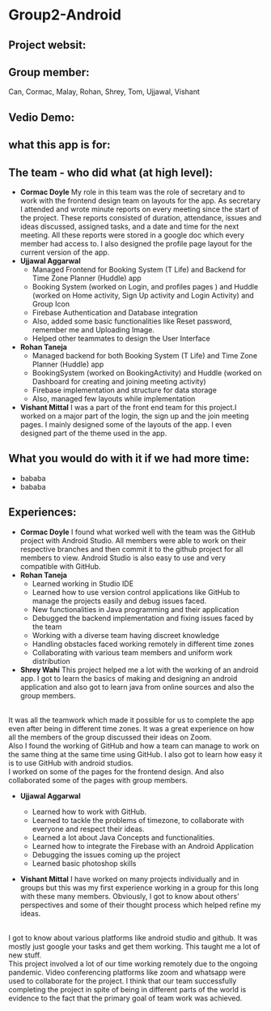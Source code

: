 # Group2-Android

## Project websit:

## Group member:
Can, Cormac, Malay, Rohan, Shrey, Tom, Ujjawal, Vishant

## Vedio Demo:

## what this app is for:

## The team - who did what (at high level):
- **Cormac Doyle**
My role in this team was the role of secretary and to work with the frontend design team on layouts for the app. As secretary I attended and wrote minute reports on every meeting since the start of the project. These reports consisted of duration, attendance, issues and ideas discussed, assigned tasks, and a date and time for the next meeting. All these reports were stored in a google doc which every member had access to. I also designed the profile page layout for the current version of the app.
- **Ujjawal Aggarwal**
  - Managed Frontend for Booking System (T Life) and Backend for Time Zone Planner (Huddle) app
  - Booking System (worked on Login, and profiles pages ) and Huddle (worked on Home activity, Sign Up activity and Login Activity) and Group Icon
  - Firebase Authentication and Database integration
  - Also, added some basic functionalities like Reset password, remember me and Uploading Image.
  - Helped other teammates to design the User Interface
- **Rohan Taneja**
  - Managed backend for both Booking System (T Life) and Time Zone Planner (Huddle) app
  - BookingSystem (worked on BookingActivity) and Huddle (worked on Dashboard for creating and joining meeting activity)
  - Firebase implementation and structure for data storage
  - Also, managed few layouts while implementation
- **Vishant Mittal**
I was a part of the front end team for this project.I worked on a major part of the login, the sign up and the join meeting pages. I mainly designed some of the layouts of the app. I even designed part of the theme used in the app.

## What you would do with it if we had more time:
- bababa
- bababa

## Experiences:
- **Cormac Doyle**
I found what worked well with the team was the GitHub project with Android Studio. All members were able to work on their respective branches and then commit it to the github project for all members to view. Android Studio is also easy to use and very compatible with GitHub. 
- **Rohan Taneja**
  - Learned working in Studio IDE
  - Learned how to use version control applications like GitHub to manage the projects easily and debug issues faced.
  - New functionalities in Java programming and their application
  - Debugged the backend implementation and fixing issues faced by the team
  - Working with a diverse team having discreet knowledge
  - Handling obstacles faced working remotely in different time zones
  - Collaborating with various team members and uniform work distribution
- **Shrey Wahi**
This project helped me a lot with the working of an android app. I got to learn the basics of making and designing an android application and also got to learn java from online sources and also the group members.
<br>
It was all the teamwork which made it possible for us to complete the app even after being in different time zones. It was a great experience on how all the members of the group discussed their ideas on Zoom.
<br>
Also I found the working of GitHub and how a team can manage to work on the same thing at the same time using GitHub. I also got to learn how easy it is to use GitHub with android studios.
<br>
I worked on some of the pages for the frontend design. And also collaborated some of the pages with group members.

- **Ujjawal Aggarwal**
  - Learned how to work with GitHub.
  - Learned to tackle the problems of timezone, to collaborate with everyone and respect their ideas.
  - Learned a lot about Java Concepts and functionalities.
  - Learned how to integrate the Firebase with an Android Application
  - Debugging the issues coming up the project
  - Learned basic photoshop skills
  
- **Vishant Mittal**
I have worked on many projects individually and in groups but this was my first experience working in a group for this long with these many members. Obviously, I got to know about others’ perspectives and some of their thought process which helped refine my ideas.
<br>
I got to know about various platforms like android studio and github. It was mostly just google your tasks and get them working. This taught me a lot of new stuff.
<br>
This project involved a lot of our time working remotely due to the ongoing pandemic. Video conferencing platforms like zoom and whatsapp were used to collaborate for the project.
I think that our team successfully completing the project in spite of being in different parts of the world is evidence to the fact that the primary goal of team work was achieved.

